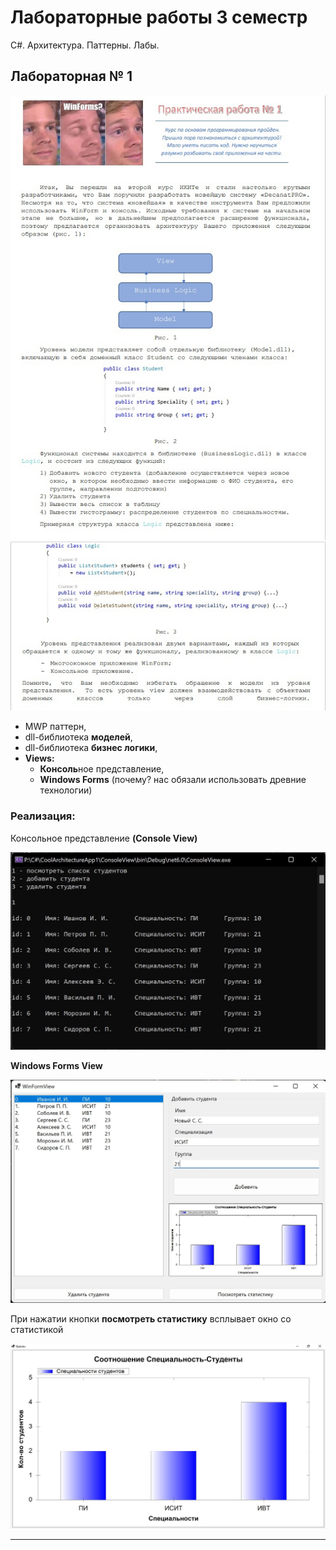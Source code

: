 # Лабораторные работы 3 семестр

C#. Архитектура. Паттерны. Лабы.

## Лабораторная № 1

![1](Assets/1/1.jpg)
![2](Assets/1/2.jpg)

+ MWP паттерн,  
+ dll-библиотека **моделей**,  
+ dll-библиотека **бизнес логики**,  
+ **Views:**  
  - **Консоль**ное представление,
  - **Windows Forms** (почему? нас обязали использовать древние технологии)

### Реализация:

Консольное представление **(Console View)**

![view1](Assets/1/view1.jpg)

**Windows Forms View**

![view2-1](Assets/1/view2-1.jpg)

При нажатии кнопки **посмотреть статистику** всплывает окно со статистикой

![view2-2](Assets/1/view2-2.jpg)

---
